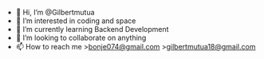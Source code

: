 - 👋 Hi, I’m @Gilbertmutua
- 👀 I’m interested in coding and space
- 🌱 I’m currently learning Backend Development 
- 💞️ I’m looking to collaborate on anything 
- 📫 How to reach me    >bonje074@gmail.com
                        >gilbertmutua18@gmail.com

<!---
Gilbertmutua/Gilbertmutua is a ✨ special ✨ repository because its `README.md` (this file) appears on your GitHub profile.
You can click the Preview link to take a look at your changes.
--->
